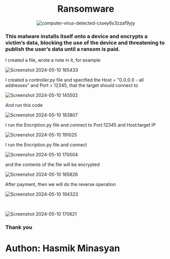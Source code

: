 <h1 align="center" >Ransomware</h1>


<div align="center">

![computer-virus-detected-cssey6s3zzaf9yjy](https://github.com/Hasul79/Ransomware/assets/95657084/fd2e8c28-6d41-42dd-b3a7-d43d594cfc3b)

</div>

<h3>
This malware installs itself onto a device and encrypts a victim’s data, blocking the use of the device and threatening to publish the user’s data until a ransom is paid.

</h3>

<p>I created a file, wrote a note in it, for example</p>


![Screenshot 2024-05-10 165433](https://github.com/Hasul79/Ransomware/assets/95657084/4b19d6db-4c19-4f6d-a4bb-b0d15c987bbb)


<p>I created a controller.py file and specified the Host = "0․0․0․0 - all addresses" and Port = 12345,  that the target should connect to</p>


![Screenshot 2024-05-10 145502](https://github.com/Hasul79/Ransomware/assets/95657084/14ea817a-84bc-447b-b325-e7e7211e5692)


<p>And run this code</p>


![Screenshot 2024-05-10 183807](https://github.com/Hasul79/Ransomware/assets/95657084/db77e881-e634-44ea-93e1-f7787ae2dfee)


<p>I run the Encription.py file and connect to Port:12345 and Host:target IP</p>

![Screenshot 2024-05-10 191025](https://github.com/Hasul79/Ransomware/assets/95657084/7d530a6f-c51c-45af-8614-0f0909a7e837)

<p>I run the Encription.py file and connect </p>

![Screenshot 2024-05-10 170004](https://github.com/Hasul79/Ransomware/assets/95657084/3ca21bf4-407c-49c0-a5b0-3844e4f270ba)

<p>and the contents of the file will be encrypted</p>

![Screenshot 2024-05-10 165826](https://github.com/Hasul79/Ransomware/assets/95657084/ed325960-9bcd-44d1-9ff7-3069df8d44ff)



<p>After payment, then we will do the reverse operation</p>


![Screenshot 2024-05-10 194323](https://github.com/Hasul79/Ransomware/assets/95657084/3eb07d97-16c0-4707-b6d2-55ee923f1461)

<br/>

![Screenshot 2024-05-10 170621](https://github.com/Hasul79/Ransomware/assets/95657084/d20ed733-6691-490a-ac2a-dff6a6737939)


<h3>Thank you</h3>




# Authon: Hasmik Minasyan






